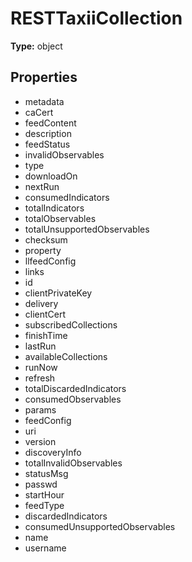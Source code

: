 # RESTTaxiiCollection


**Type:** object

## Properties
* metadata
* caCert
* feedContent
* description
* feedStatus
* invalidObservables
* type
* downloadOn
* nextRun
* consumedIndicators
* totalIndicators
* totalObservables
* totalUnsupportedObservables
* checksum
* property
* llfeedConfig
* links
* id
* clientPrivateKey
* delivery
* clientCert
* subscribedCollections
* finishTime
* lastRun
* availableCollections
* runNow
* refresh
* totalDiscardedIndicators
* consumedObservables
* params
* feedConfig
* uri
* version
* discoveryInfo
* totalInvalidObservables
* statusMsg
* passwd
* startHour
* feedType
* discardedIndicators
* consumedUnsupportedObservables
* name
* username
